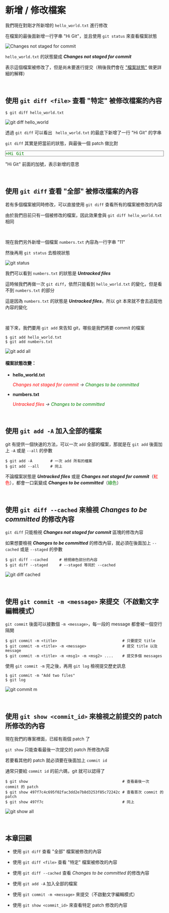 # 新增 / 修改檔案

我們現在對剛才所新增的 `hello_world.txt` 進行修改

在檔案的最後面新增一行字串 "Hi Git"，並且使用 `git status` 來查看檔案狀態

![Changes not staged for commit](modify/git_status_1.png)

`hello_world.txt` 的狀態變成 ___Changes not staged for commit___

表示這個檔案被修改了，但是尚未要進行提交（稍後我們會在 ["檔案狀態"](status.md) 做更詳細的解釋）

<br>

## 使用 `git diff <file>` 查看 "特定" 被修改檔案的內容

```
$ git diff hello_world.txt
```

![git diff hello_world](modify/git_diff.png)

透過 `git diff` 可以看出 ` hello_world.txt` 的最底下新增了一行 "Hi Git" 的字串

`git diff` 其實是把當前的狀態，與最後一個 patch 做比對

<pre style="border: 1px solid grey">
<span style="color: green">+Hi Git</span>
</pre>

"Hi Git" 前面的加號，表示新增的意思

<br>

## 使用 `git diff` 查看 "全部" 被修改檔案的內容

若有多個檔案被同時修改，可以直接使用 `git diff` 查看所有的檔案被修改的內容

由於我們目前只有一個被修改的檔案，因此效果會與 `git diff hello_world.txt` 相同

<br>

現在我們另外新增一個檔案 `numbers.txt` 內容為一行字串 "11"

然後再用 `git status` 去檢視狀態

![git status](modify/git_status_2.png)

我們可以看到 `numbers.txt` 的狀態是 ___Untracked files___

這時候我們再做一次 `git diff`，依然只能看到 `hello_world.txt` 的變化，但是看不到 `numbers.txt` 的部分

這是因為 `numbers.txt` 的狀態是 ___Untracked files___，所以 git 本來就不會去追蹤他內容的變化

<br>

接下來，我們要用 `git add` 來告知 git，哪些是我們將要 commit 的檔案

```
$ git add hello_world.txt
$ git add numbers.txt
```

![git add all](modify/git_add.png)

#### 檔案狀態改變：

* __hello\_world.txt__

    <span style="color: red">_Changes not staged for commit</span> → <span style="color: green">Changes to be committed_</span>

* __numbers.txt__

    <span style="color: red">_Untracked files</span> → <span style="color: green">Changes to be committed_</span>

<br>

## 使用 `git add -A` 加入全部的檔案

git 有提供一個快速的方法，可以一次 `add` 全部的檔案，那就是在 `git add` 後面加上 `-A` 或是 `--all` 的參數

```
$ git add -A        # 一次 add 所有的檔案
$ git add --all     # 同上
```

不論檔案狀態是 ___Untracked files___ 或是 ___Changes not staged for commit___（<span style="color: red">紅色</span>），都會一口氣變成 ___Changes to be committed___（<span style="color: green">綠色</span>）

<br>

## 使用 `git diff --cached` 來檢視 _Changes to be committed_ 的修改內容

`git diff` 只能檢視 ___Changes not staged for commit___ 區塊的修改內容

如果想要檢視 ___Changes to be committed___ 的修改內容，就必須在後面加上 `--cached` 或是 `--staged` 的參數

```
$ git diff --cached     # 檢視綠色部分的內容
$ git diff --staged     # --staged 等同於 --cached
```

![git diff cached](modify/git_diff_cached.png)

<br>

## 使用 `git commit -m <message>` 來提交（不啟動文字編輯模式）

`git commit` 後面可以接數個 `-m <message>`，每一段的 message 都會被一個空行隔開

```
$ git commit -m <title>                             # 只要提交 title
$ git commit -m <title> -m <message>                # 提交 title 以及 message
$ git commit -m <title> -m <msg1> -m <msg2> ....    # 提交多個 messages
```

使用 `git commit -m` 完之後，再用 `git log` 檢視提交歷史訊息

```
$ git commit -m "Add two files"
$ git log
```

![git commit m](modify/git_commit_m.png)

<br>

## 使用 `git show <commit_id>` 來檢視之前提交的 patch 所修改的內容

現在我們的專案裡面，已經有兩個 patch 了

`git show` 只能查看最後一次提交的 patch 所修改內容

若要看其他的 patch 就必須要在後面加上 `commit id`

通常只要給 `commit id` 的前六碼，git 就可以認得了

```
$ git show                                          # 查看最後一次 commit 的 patch
$ git show 497f7c4c695f02fac3dd2e7b8d3253f85c72242c # 查看首次 commit 的 patch
$ git show 497f7c                                   # 同上
```

![git show all](modify/git_show.png)

<br>

## 本章回顧

* 使用 `git diff` 查看 "全部" 檔案被修改的內容

* 使用 `git diff <file>` 查看 "特定" 檔案被修改的內容

* 使用 `git diff --cached` 查看 _Changes to be committed_ 的修改內容

* 使用 `git add -A` 加入全部的檔案

* 使用 `git commit -m <message>` 來提交（不啟動文字編輯模式）

* 使用 `git show <commit_id>` 來查看特定 patch 修改的內容

<br><br><br>
